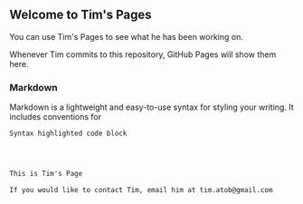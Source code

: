 ## Welcome to Tim's Pages

You can use Tim's Pages to see what he has been working on.

Whenever Tim commits to this repository, GitHub Pages will show them here.

### Markdown

Markdown is a lightweight and easy-to-use syntax for styling your writing. It includes conventions for

```markdown
Syntax highlighted code block




This is Tim's Page

If you would like to contact Tim, email him at tim.atob@gmail.com
